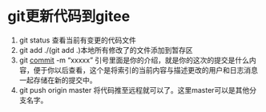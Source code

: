 # git更新代码到gitee

1. git status 查看当前有变更的代码文件
2. git add ./(git add .)本地所有修改了的文件添加到暂存区
3. git [commit](https://so.csdn.net/so/search?q=commit&spm=1001.2101.3001.7020) -m “xxxxx” 引号里面是你的介绍，就是你的这次的提交是什么内容，便于你以后查看，这个是将索引的当前内容与描述更改的用户和日志消息一起存储在新的提交中。
4. git push origin master 将代码推至远程就可以了。这里master可以是其他分支名字。

